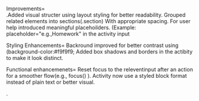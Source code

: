 Improvements=   
.Added visual structer using layout styling for better readability.
Grouped related elements into sections(.section) With appropriate spacing.
For user help introduced meaningful placehoilders. (Example: placeholder="e.g.,Homework" in the  activity input

Styling Enhancements=
Backround improved for better contrast using (background-color:#f9f9f9;                              Added box shadows and borders in the actibity to make it look distinct.                                

Functional enhancemenets=                                                                            Reset focus to the releventinput after an action for a smoother flow(e.g., focus() ).                Activity now use a styled block format instead of plain text or better visual.




.
